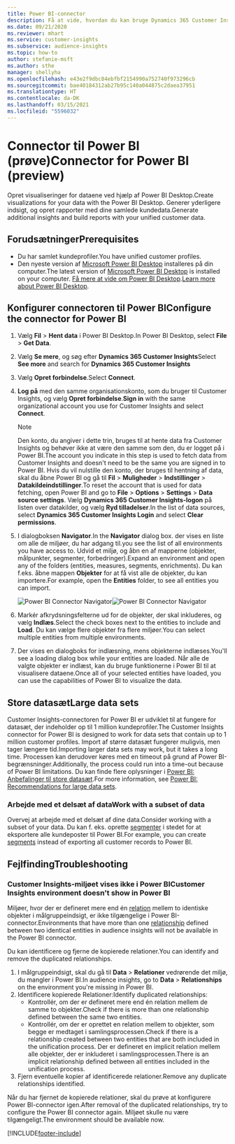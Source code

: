 ```yaml
---
title: Power BI-connector
description: Få at vide, hvordan du kan bruge Dynamics 365 Customer Insights-connectoren i Power BI.
ms.date: 09/21/2020
ms.reviewer: mhart
ms.service: customer-insights
ms.subservice: audience-insights
ms.topic: how-to
author: stefanie-msft
ms.author: sthe
manager: shellyha
ms.openlocfilehash: e43e2f9dbc84ebfbf2154990a752740f973296cb
ms.sourcegitcommit: bae40184312ab27b95c140a044875c2daea37951
ms.translationtype: HT
ms.contentlocale: da-DK
ms.lasthandoff: 03/15/2021
ms.locfileid: "5596032"
---
```

# <a name="connector-for-power-bi-preview"></a><span data-ttu-id="faad6-103">Connector til Power BI (prøve)</span><span class="sxs-lookup"><span data-stu-id="faad6-103">Connector for Power BI (preview)</span></span>

<span data-ttu-id="faad6-104">Opret visualiseringer for dataene ved hjælp af Power BI Desktop.</span><span class="sxs-lookup"><span data-stu-id="faad6-104">Create visualizations for your data with the Power BI Desktop.</span></span> <span data-ttu-id="faad6-105">Generer yderligere indsigt, og opret rapporter med dine samlede kundedata.</span><span class="sxs-lookup"><span data-stu-id="faad6-105">Generate additional insights and build reports with your unified customer data.</span></span>

## <a name="prerequisites"></a><span data-ttu-id="faad6-106">Forudsætninger</span><span class="sxs-lookup"><span data-stu-id="faad6-106">Prerequisites</span></span>

- <span data-ttu-id="faad6-107">Du har samlet kundeprofiler.</span><span class="sxs-lookup"><span data-stu-id="faad6-107">You have unified customer profiles.</span></span>
- <span data-ttu-id="faad6-108">Den nyeste version af [Microsoft Power BI Desktop](https://powerbi.microsoft.com/desktop/) installeres på din computer.</span><span class="sxs-lookup"><span data-stu-id="faad6-108">The latest version of [Microsoft Power BI Desktop](https://powerbi.microsoft.com/desktop/) is installed on your computer.</span></span> <span data-ttu-id="faad6-109">[Få mere at vide om Power BI Desktop](/power-bi/desktop-what-is-desktop).</span><span class="sxs-lookup"><span data-stu-id="faad6-109">[Learn more about Power BI Desktop](/power-bi/desktop-what-is-desktop).</span></span>

## <a name="configure-the-connector-for-power-bi"></a><span data-ttu-id="faad6-110">Konfigurer connectoren til Power BI</span><span class="sxs-lookup"><span data-stu-id="faad6-110">Configure the connector for Power BI</span></span>

1. <span data-ttu-id="faad6-111">Vælg **Fil** > **Hent data** i Power BI Desktop.</span><span class="sxs-lookup"><span data-stu-id="faad6-111">In Power BI Desktop, select **File** > **Get Data**.</span></span>

1. <span data-ttu-id="faad6-112">Vælg **Se mere**, og søg efter **Dynamics 365 Customer Insights**</span><span class="sxs-lookup"><span data-stu-id="faad6-112">Select **See more** and search for **Dynamics 365 Customer Insights**</span></span>

1. <span data-ttu-id="faad6-113">Vælg **Opret forbindelse**.</span><span class="sxs-lookup"><span data-stu-id="faad6-113">Select **Connect**.</span></span>

1. <span data-ttu-id="faad6-114">**Log på** med den samme organisationskonto, som du bruger til Customer Insights, og vælg **Opret forbindelse**.</span><span class="sxs-lookup"><span data-stu-id="faad6-114">**Sign in** with the same organizational account you use for Customer Insights and select **Connect**.</span></span>
   > [!NOTE]
   > <span data-ttu-id="faad6-115">Den konto, du angiver i dette trin, bruges til at hente data fra Customer Insights og behøver ikke at være den samme som den, du er logget på i Power BI.</span><span class="sxs-lookup"><span data-stu-id="faad6-115">The account you indicate in this step is used to fetch data from Customer Insights and doesn't need to be the same you are signed in to Power BI.</span></span> <span data-ttu-id="faad6-116">Hvis du vil nulstille den konto, der bruges til hentning af data, skal du åbne Power BI og gå til **Fil** > **Muligheder** > **Indstillinger** > **Datakildeindstillinger**.</span><span class="sxs-lookup"><span data-stu-id="faad6-116">To reset the account that is used for data fetching, open Power BI and go to **File** > **Options** > **Settings** > **Data source settings**.</span></span> <span data-ttu-id="faad6-117">Vælg **Dynamics 365 Customer Insights-logon** på listen over datakilder, og vælg **Ryd tilladelser**.</span><span class="sxs-lookup"><span data-stu-id="faad6-117">In the list of data sources, select **Dynamics 365 Customer Insights Login** and select **Clear permissions**.</span></span>  

1. <span data-ttu-id="faad6-118">I dialogboksen **Navigator**.</span><span class="sxs-lookup"><span data-stu-id="faad6-118">In the **Navigator** dialog box.</span></span> <span data-ttu-id="faad6-119">der vises en liste om alle de miljøer, du har adgang til.</span><span class="sxs-lookup"><span data-stu-id="faad6-119">you see the list of all environments you have access to.</span></span> <span data-ttu-id="faad6-120">Udvid et miljø, og åbn en af mapperne (objekter, målpunkter, segmenter, forbedringer).</span><span class="sxs-lookup"><span data-stu-id="faad6-120">Expand an environment and open any of the folders (entities, measures, segments, enrichments).</span></span> <span data-ttu-id="faad6-121">Du kan f.eks. åbne mappen **Objekter** for at få vist alle de objekter, du kan importere.</span><span class="sxs-lookup"><span data-stu-id="faad6-121">For example, open the **Entities** folder, to see all entities you can import.</span></span>

   <span data-ttu-id="faad6-122">![Power BI Connector Navigator](media/power-bi-navigator.png "Power BI Connector Navigator")</span><span class="sxs-lookup"><span data-stu-id="faad6-122">![Power BI Connector Navigator](media/power-bi-navigator.png "Power BI Connector Navigator")</span></span>

1. <span data-ttu-id="faad6-123">Markér afkrydsningsfelterne ud for de objekter, der skal inkluderes, og vælg **Indlæs**.</span><span class="sxs-lookup"><span data-stu-id="faad6-123">Select the check boxes next to the entities to include and **Load**.</span></span> <span data-ttu-id="faad6-124">Du kan vælge flere objekter fra flere miljøer.</span><span class="sxs-lookup"><span data-stu-id="faad6-124">You can select multiple entities from multiple environments.</span></span>

1. <span data-ttu-id="faad6-125">Der vises en dialogboks for indlæsning, mens objekterne indlæses.</span><span class="sxs-lookup"><span data-stu-id="faad6-125">You'll see a loading dialog box while your entities are loaded.</span></span> <span data-ttu-id="faad6-126">Når alle de valgte objekter er indlæst, kan du bruge funktionerne i Power BI til at visualisere dataene.</span><span class="sxs-lookup"><span data-stu-id="faad6-126">Once all of your selected entities have loaded, you can use the capabilities of Power BI to visualize the data.</span></span>

## <a name="large-data-sets"></a><span data-ttu-id="faad6-127">Store datasæt</span><span class="sxs-lookup"><span data-stu-id="faad6-127">Large data sets</span></span>

<span data-ttu-id="faad6-128">Customer Insights-connectoren for Power BI er udviklet til at fungere for datasæt, der indeholder op til 1 million kundeprofiler.</span><span class="sxs-lookup"><span data-stu-id="faad6-128">The Customer Insights connector for Power BI is designed to work for data sets that contain up to 1 million customer profiles.</span></span> <span data-ttu-id="faad6-129">Import af større datasæt fungerer muligvis, men tager længere tid.</span><span class="sxs-lookup"><span data-stu-id="faad6-129">Importing larger data sets may work, but it takes a long time.</span></span> <span data-ttu-id="faad6-130">Processen kan derudover køres med en timeout på grund af Power BI-begrænsninger.</span><span class="sxs-lookup"><span data-stu-id="faad6-130">Additionally, the process could run into a time-out because of Power BI limitations.</span></span> <span data-ttu-id="faad6-131">Du kan finde flere oplysninger i [Power BI: Anbefalinger til store datasæt](/power-bi/admin/service-premium-what-is#large-datasets).</span><span class="sxs-lookup"><span data-stu-id="faad6-131">For more information, see [Power BI: Recommendations for large data sets](/power-bi/admin/service-premium-what-is#large-datasets).</span></span> 

### <a name="work-with-a-subset-of-data"></a><span data-ttu-id="faad6-132">Arbejde med et delsæt af data</span><span class="sxs-lookup"><span data-stu-id="faad6-132">Work with a subset of data</span></span>

<span data-ttu-id="faad6-133">Overvej at arbejde med et delsæt af dine data.</span><span class="sxs-lookup"><span data-stu-id="faad6-133">Consider working with a subset of your data.</span></span> <span data-ttu-id="faad6-134">Du kan f. eks. oprette [segmenter](segments.md) i stedet for at eksportere alle kundeposter til Power BI.</span><span class="sxs-lookup"><span data-stu-id="faad6-134">For example, you can create [segments](segments.md) instead of exporting all customer records to Power BI.</span></span>

## <a name="troubleshooting"></a><span data-ttu-id="faad6-135">Fejlfinding</span><span class="sxs-lookup"><span data-stu-id="faad6-135">Troubleshooting</span></span>

### <a name="customer-insights-environment-doesnt-show-in-power-bi"></a><span data-ttu-id="faad6-136">Customer Insights-miljøet vises ikke i Power BI</span><span class="sxs-lookup"><span data-stu-id="faad6-136">Customer Insights environment doesn't show in Power BI</span></span>

<span data-ttu-id="faad6-137">Miljøer, hvor der er defineret mere end én [relation](relationships.md) mellem to identiske objekter i målgruppeindsigt, er ikke tilgængelige i Power BI-connector.</span><span class="sxs-lookup"><span data-stu-id="faad6-137">Environments that have more than one [relationship](relationships.md) defined between two identical entities in audience insights will not be available in the Power BI connector.</span></span>

<span data-ttu-id="faad6-138">Du kan identificere og fjerne de kopierede relationer.</span><span class="sxs-lookup"><span data-stu-id="faad6-138">You can identify and remove the duplicated relationships.</span></span>

1. <span data-ttu-id="faad6-139">I målgruppeindsigt, skal du gå til **Data** > **Relationer** vedrørende det miljø, du mangler i Power BI.</span><span class="sxs-lookup"><span data-stu-id="faad6-139">In audience insights, go to **Data** > **Relationships** on the environment you're missing in Power BI.</span></span>
2. <span data-ttu-id="faad6-140">Identificere kopierede Relationer:</span><span class="sxs-lookup"><span data-stu-id="faad6-140">Identify duplicated relationships:</span></span>
   - <span data-ttu-id="faad6-141">Kontrollér, om der er defineret mere end én relation mellem de samme to objekter.</span><span class="sxs-lookup"><span data-stu-id="faad6-141">Check if there is more than one relationship defined between the same two entities.</span></span>
   - <span data-ttu-id="faad6-142">Kontrollér, om der er oprettet en relation mellem to objekter, som begge er medtaget i samlingsprocessen.</span><span class="sxs-lookup"><span data-stu-id="faad6-142">Check if there is a relationship created between two entities that are both included in the unification process.</span></span> <span data-ttu-id="faad6-143">Der er defineret en implicit relation mellem alle objekter, der er inkluderet i samlingsprocessen.</span><span class="sxs-lookup"><span data-stu-id="faad6-143">There is an implicit relationship defined between all entities included in the unification process.</span></span>
3. <span data-ttu-id="faad6-144">Fjern eventuelle kopier af identificerede relationer.</span><span class="sxs-lookup"><span data-stu-id="faad6-144">Remove any duplicate relationships identified.</span></span>

<span data-ttu-id="faad6-145">Når du har fjernet de kopierede relationer, skal du prøve at konfigurere Power BI-connector igen.</span><span class="sxs-lookup"><span data-stu-id="faad6-145">After removal of the duplicated relationships, try to configure the Power BI connector again.</span></span> <span data-ttu-id="faad6-146">Miljøet skulle nu være tilgængeligt.</span><span class="sxs-lookup"><span data-stu-id="faad6-146">The environment should be available now.</span></span>

[!INCLUDE[footer-include](../includes/footer-banner.md)]